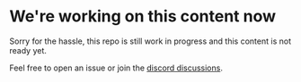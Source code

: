 # We're working on this content now

Sorry for the hassle, this repo is still work in progress and this content is not ready yet.

Feel free to open an issue or join the [discord discussions](https://discord.com/invite/9Nrarr7p).

